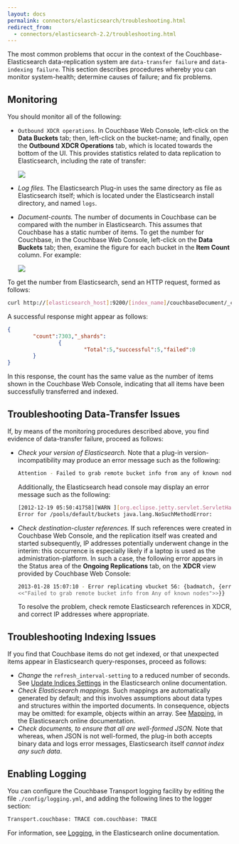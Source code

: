 ```yaml
---
layout: docs
permalink: connectors/elasticsearch/troubleshooting.html
redirect_from:
  - connectors/elasticsearch-2.2/troubleshooting.html
---
```


The most common problems that occur in the context of the Couchbase-Elasticsearch data-replication system are `data-transfer failure` and `data-indexing failure`. This section describes procedures whereby you can monitor system-health; determine causes of failure; and fix problems.

## Monitoring

You should monitor all of the following:

- `Outbound XDCR operations`. In Couchbase Web Console, left-click on the **Data Buckets** tab; then, left-click on the bucket-name; and finally, open the **Outbound XDCR Operations** tab, which is located towards the bottom of the UI. This provides statistics related to data replication to Elasticsearch, including the rate of transfer:

	![](../../content/img/outboundXDCRops.png)

- _Log files._ The Elasticsearch Plug-in uses the same directory as file as Elasticsearch itself; which is located under the Elasticsearch install directory, and named `logs`.

- _Document-counts._ The number of documents in Couchbase can be compared with the number in Elasticsearch. This assumes that Couchbase has a static number of items. To get the number for Couchbase, in the Couchbase Web Console, left-click on the **Data Buckets** tab; then, examine the figure for each bucket in the **Item Count** column. For example:

	![](../../content/img/itemCount.png)

To get the number from Elasticsearch, send an HTTP request, formed as follows:

```bash
curl http://[elasticsearch_host]:9200/[index_name]/couchbaseDocument/_count
```

A successful response might appear as follows:

```json
{
		"count":7303,"_shards":
				{
						"Total":5,"successful":5,"failed":0
		}
}
```

In this response, the count has the same value as the number of items shown in the Couchbase Web Console, indicating that all items have been successfully transferred and indexed.

## Troubleshooting Data-Transfer Issues

If, by means of the monitoring procedures described above, you find evidence of data-transfer failure, proceed as follows:

- _Check your version of Elasticsearch._ Note that a plug-in version-incompatibility may produce an error message such as the following:

	```bash
	Attention - Failed to grab remote bucket info from any of known nodes
	```

	Additionally, the Elasticsearch head console may display an error message such as the following:
	
	```bash
	[2012-12-19 05:50:41758][WARN ][org.eclipse.jetty.servlet.ServletHandler]
  Error for /pools/default/buckets java.lang.NoSuchMethodError:
	```
	
- _Check destination-cluster references._ If such references were created in Couchbase Web Console, and the replication itself was created and started subsequently, IP addresses potentially underwent change in the interim: this occurrence is especially likely if a laptop is used as the administration-platform.
  In such a case, the following error appears in the Status area of the **Ongoing Replications** tab, on the **XDCR** view provided by Couchbase Web Console:
  
  ```bash
  2013-01-28 15:07:10 - Error replicating vbucket 56: {badmatch, {error,all_nodes_failed, 
  <<"Failed to grab remote bucket info from Any of known nodes">>}}
  ```
  
  To resolve the problem, check remote Elasticsearch references in XDCR, and correct IP addresses where appropriate.

## Troubleshooting Indexing Issues

If you find that Couchbase items do not get indexed, or that unexpected items appear in Elasticsearch query-responses, proceed as follows:

- _Change_ the `refresh_interval-setting` to a reduced number of seconds. See [Update Indices Settings](https://www.elastic.co/guide/en/elasticsearch/reference/current/indices-update-settings.html) in the Elasticsearch online documentation.
- _Check Elasticsearch mappings._ Such mappings are automatically generated by default; and this involves assumptions about data types and structures within the imported documents. In consequence, objects may be omitted: for example, objects within an array. See [Mapping](https://www.elastic.co/guide/en/elasticsearch/reference/current/mapping.html), in the Elasticsearch online documentation.
- _Check documents, to ensure that all are well-formed JSON._ Note that whereas, when JSON is not well-formed, the plug-in both accepts binary data and logs error messages, Elasticsearch itself _cannot index any such data_.

## Enabling Logging

You can configure the Couchbase Transport logging facility by editing the file `./config/logging.yml`, and adding the following lines to the logger section:

```bash
Transport.couchbase: TRACE com.couchbase: TRACE
```

For information, see [Logging](https://www.elastic.co/guide/en/elasticsearch/guide/current/logging.html), in the Elasticsearch online documentation.